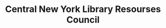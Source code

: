 ---
layout: repo
title: "Central New York Library Resourses Council"
id: 20175
permalink: repos/20175/
---